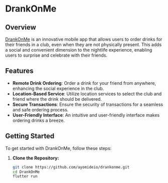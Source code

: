 # DrankOnMe

## Overview

[DrankOnMe](#) is an innovative mobile app that allows users to order drinks for their friends in a club, even when they are not physically present. This adds a social and convenient dimension to the nightlife experience, enabling users to surprise and celebrate with their friends.

## Features

- **Remote Drink Ordering**: Order a drink for your friend from anywhere, enhancing the social experience in the club.
- **Location-Based Service**: Utilize location services to select the club and friend where the drink should be delivered.
- **Secure Transactions**: Ensure the security of transactions for a seamless and safe ordering process.
- **User-Friendly Interface**: An intuitive and user-friendly interface makes ordering drinks a breeze.

## Getting Started

To get started with DrankOnMe, follow these steps:

1. **Clone the Repository:**
   ```bash
   git clone https://github.com/ayomideio/drankonme.git
   cd DrankOnMe
   flutter run
